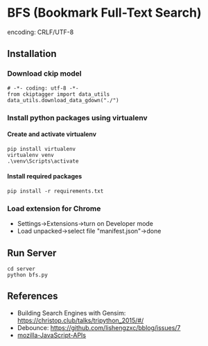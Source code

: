 # BFS (Bookmark Full-Text Search)
encoding: CRLF/UTF-8

## Installation

### Download ckip model
```
# -*- coding: utf-8 -*-
from ckiptagger import data_utils
data_utils.download_data_gdown("./")
```

### Install python packages using virtualenv
#### Create and activate virtualenv
```
pip install virtualenv
virtualenv venv
.\venv\Scripts\activate
```
#### Install required packages
```
pip install -r requirements.txt
```

### Load extension for Chrome
* Settings->Extensions->turn on Developer mode
* Load unpacked->select file "manifest.json"->done

## Run Server
```
cd server
python bfs.py
```

## References
* Building Search Engines with Gensim: https://christop.club/talks/tripython_2015/#/
* Debounce: https://github.com/lishengzxc/bblog/issues/7
* [mozilla-JavaScript-APIs](https://developer.mozilla.org/en-US/docs/Mozilla/Add-ons/WebExtensions/API)
